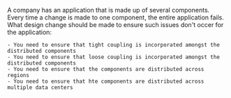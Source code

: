 A company has an application that is made up of several components. Every time a change is made to one component, the entire application fails. What design change should be made to ensure such issues don't occer for the application:

    - You need to ensure that tight coupling is incorporated amongst the distributed components
    - You need to ensure that loose coupling is incorporated amongst the distributed components
    - You need to ensure that the components are distributed across regions
    - You need to ensure that hte components are distributed across multiple data centers
